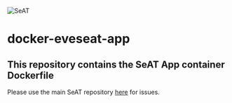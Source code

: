 ![SeAT](https://i.imgur.com/aPPOxSK.png)
# docker-eveseat-app

## This repository contains the SeAT App container Dockerfile
Please use the main SeAT repository [here](https://github.com/eveseat/seat) for issues.
